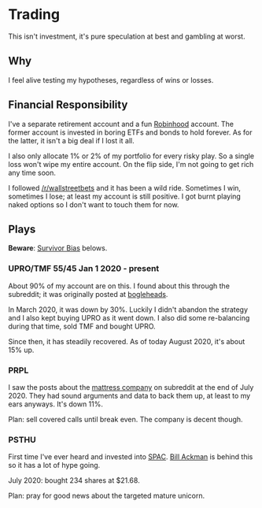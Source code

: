 # Trading

This isn't investment, it's pure speculation at best and gambling at worst.

## Why

I feel alive testing my hypotheses, regardless of wins or losses.

## Financial Responsibility

I've a separate retirement account and a fun [Robinhood](https://robinhood.com/) account.
The former account is invested in boring ETFs and bonds to hold forever.
As for the latter, it isn't a big deal if I lost it all.

I also only allocate 1% or 2% of my portfolio for every risky play.
So a single loss won't wipe my entire account.
On the flip side, I'm not going to get rich any time soon.

I followed [/r/wallstreetbets](https://old.reddit.com/r/wallstreetbets/) and it has been a wild ride.
Sometimes I win, sometimes I lose; at least my account is still positive.
I got burnt playing naked options so I don't want to touch them for now.

## Plays

**Beware**: [Survivor Bias](https://en.wikipedia.org/wiki/Survivorship_bias) belows.

### UPRO/TMF 55/45 Jan 1 2020 - present

About 90% of my account are on this.
I found about this through the subreddit; it was originally posted at [bogleheads](https://www.bogleheads.org/forum/viewtopic.php?f=10&t=288192).

In March 2020, it was down by 30%. 
Luckily I didn't abandon the strategy and I also kept buying UPRO as it went down.
I also did some re-balancing during that time, sold TMF and bought UPRO.

Since then, it has steadily recovered. 
As of today August 2020, it's about 15% up.

### PRPL

I saw the posts about the [mattress company](https://purple.com/) on subreddit at the end of July 2020.
They had sound arguments and data to back them up, at least to my ears anyways.
It's down 11%.

<!--
August 4 2020: bought 100 shares at $24.74, sold 30C 8/21 for $2.10
August ? 2020: close 30C 8/21 for $1., open 25C 8/21 for $1.
August ? 2020: close 25C 8/21 for $2., open 30C 9/18 for $1.5
-->

Plan: sell covered calls until break even. The company is decent though.

### PSTHU

First time I've ever heard and invested into [SPAC](https://www.investopedia.com/terms/s/spac.asp).
[Bill Ackman](https://en.wikipedia.org/wiki/Bill_Ackman) is behind this so it has a lot of hype going.

July 2020: bought 234 shares at $21.68.

Plan: pray for good news about the targeted mature unicorn.